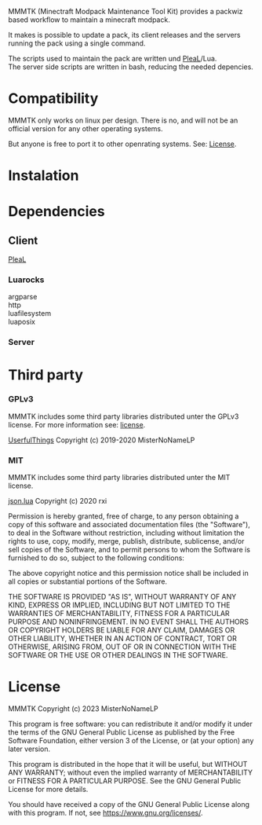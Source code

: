 MMMTK (Minectraft Modpack Maintenance Tool Kit) provides a packwiz based workflow to maintain a minecraft modpack.

It makes is possible to update a pack, its client releases and the servers running the pack using a single command.

The scripts used to maintain the pack are written und [PleaL](https://github.com/MisterNoNameLP/PleaL)/Lua.  
The server side scripts are written in bash, reducing the needed depencies. 

# Compatibility
MMMTK only works on linux per design. There is no, and will not be an official version for any other operating systems.

But anyone is free to port it to other openrating systems. See: [License](/LICENSE).

# Instalation


# Dependencies
## Client
[PleaL](https://github.com/MisterNoNameLP/PleaL)  

### Luarocks
argparse  
http  
luafilesystem  
luaposix  

### Server

# Third party
### GPLv3
MMMTK includes some third party libraries distributed unter the GPLv3 license. For more information see: [license](/LICENSE).

[UserfulThings](https://github.com/MisterNoNameLP/UsefulThings) Copyright (c)  2019-2020 MisterNoNameLP 

### MIT
MMMTK includes some third party libraries distributed unter the MIT license.

[json.lua](https://github.com/rxi/json.lua) Copyright (c) 2020 rxi

Permission is hereby granted, free of charge, to any person obtaining a copy of
this software and associated documentation files (the "Software"), to deal in
the Software without restriction, including without limitation the rights to
use, copy, modify, merge, publish, distribute, sublicense, and/or sell copies
of the Software, and to permit persons to whom the Software is furnished to do
so, subject to the following conditions:

The above copyright notice and this permission notice shall be included in all
copies or substantial portions of the Software.

THE SOFTWARE IS PROVIDED "AS IS", WITHOUT WARRANTY OF ANY KIND, EXPRESS OR
IMPLIED, INCLUDING BUT NOT LIMITED TO THE WARRANTIES OF MERCHANTABILITY,
FITNESS FOR A PARTICULAR PURPOSE AND NONINFRINGEMENT. IN NO EVENT SHALL THE
AUTHORS OR COPYRIGHT HOLDERS BE LIABLE FOR ANY CLAIM, DAMAGES OR OTHER
LIABILITY, WHETHER IN AN ACTION OF CONTRACT, TORT OR OTHERWISE, ARISING FROM,
OUT OF OR IN CONNECTION WITH THE SOFTWARE OR THE USE OR OTHER DEALINGS IN THE
SOFTWARE.

# License
MMMTK Copyright (c) 2023 MisterNoNameLP

This program is free software: you can redistribute it and/or modify
it under the terms of the GNU General Public License as published by
the Free Software Foundation, either version 3 of the License, or
(at your option) any later version.

This program is distributed in the hope that it will be useful,
but WITHOUT ANY WARRANTY; without even the implied warranty of
MERCHANTABILITY or FITNESS FOR A PARTICULAR PURPOSE.  See the
GNU General Public License for more details.

You should have received a copy of the GNU General Public License
along with this program.  If not, see <https://www.gnu.org/licenses/>.